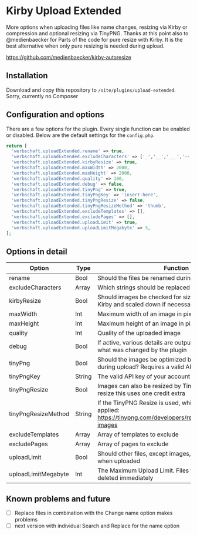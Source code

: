 # Kirby Upload Extended

More options when uploading files like name changes, resizing via Kirby or compression and optional resizing via TinyPNG. Thanks at this point also to @medienbaecker for Parts of the code for pure resize with Kirby. It is the best alternative when only pure resizing is needed during upload.

https://github.com/medienbaecker/kirby-autoresize

## Installation

Download and copy this repository to `/site/plugins/upload-extended`. Sorry, currently no Composer

## Configuration and options

There are a few options for the plugin. Every single function can be enabled or disabled. Below are the default settings for the `config.php`.

```php
return [
  'werbschaft.uploadExtended.rename' => true,
  'werbschaft.uploadExtended.excludeCharacters' => ['_','__','___','--','---'],
  'werbschaft.uploadExtended.kirbyResize' => true,
  'werbschaft.uploadExtended.maxWidth' => 2000,
  'werbschaft.uploadExtended.maxHeight' => 2000,
  'werbschaft.uploadExtended.quality' => 100,
  'werbschaft.uploadExtended.debug' => false,
  'werbschaft.uploadExtended.tinyPng' => true,
  'werbschaft.uploadExtended.tinyPngKey' => 'insert-here',
  'werbschaft.uploadExtended.tinyPngResize' => false,
  'werbschaft.uploadExtended.tinyPngResizeMethod' => 'thumb',
  'werbschaft.uploadExtended.excludeTemplates' => [],
  'werbschaft.uploadExtended.excludePages' => [],
  'werbschaft.uploadExtended.uploadLimit' => true,
  'werbschaft.uploadExtended.uploadLimitMegabyte' => 5, 
];
```

## Options in detail

Option | Type | Function
------------ | ------------- | -------------
rename | Bool | Should the files be renamed during upload
excludeCharacters | Array | Which strings should be replaced with a -
kirbyResize | Bool | Should images be checked for size when uploaded in Kirby and scaled down if necessary
maxWidth | Int | Maximum width of an image in pixels
maxHeight | Int | Maximum height of an image in pixels
quality | Int | Quality of the uploaded image
debug | Bool | If active, various details are output with each upload what was changed by the plugin
tinyPng | Bool | Should the images be optimized by the TinyPNG service during upload? Requires a valid API key
tinyPngKey | String | The valid API key of your account
tinyPngResize | Bool | Images can also be resized by TinyPNG. Attention: per resize this uses one credit extra
tinyPngResizeMethod | String | If the TinyPNG Resize is used, which method should be applied: https://tinypng.com/developers/reference/php#resizing-images
excludeTemplates | Array | Array of templates to exclude
excludePages | Array | Array of pages to exclude
uploadLimit | Bool | Should other files, except images, be checked for size when uploaded
uploadLimitMegabyte | Int | The Maximum Upload Limit. Files that are larger will be deleted immediately

## Known problems and future

- [ ] Replace files in combination with the Change name option makes problems
- [ ] next version with individual Search and Replace for the name option
